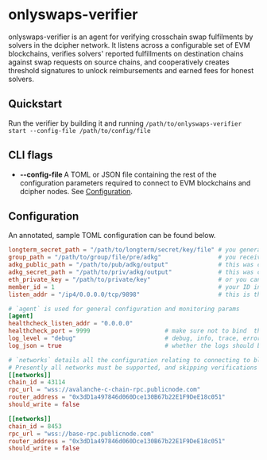 # onlyswaps-verifier

onlyswaps-verifier is an agent for verifying crosschain swap fulfilments by solvers in the dcipher network.
It listens across a configurable set of EVM blockchains, verifies solvers' reported fulfillments on destination chains against swap requests on source chains, and cooperatively creates threshold signatures to unlock reimbursements and earned fees for honest solvers.

## Quickstart
Run the verifier by building it and running
`/path/to/onlyswaps-verifier start --config-file /path/to/config/file`

## CLI flags
- **--config-file <path-to-some-file>**
A TOML or JSON file containing the rest of the configuration parameters required to connect to EVM blockchains and dcipher nodes. See [Configuration](#configuration).
 
## Configuration
An annotated, sample TOML configuration can be found below.
```toml
longterm_secret_path = "/path/to/longterm/secret/key/file" # you generated this before running the ADKG
group_path = "/path/to/group/file/pre/adkg"                # you received this before the adkg to know who to connect to
adkg_public_path = "/path/to/pub/adkg/output"              # this was created during the adkg
adkg_secret_path = "/path/to/priv/adkg/output"             # this was created during the adkg
eth_private_key = "/path/to/private/key"                   # or you can put it in directly like "0x12345678959726c7020bca2612345678959851c13c1561b399ad8dde5207b57c"
member_id = 1                                              # your ID in the adkg_public file
listen_addr = "/ip4/0.0.0.0/tcp/9898"                      # this is the address you bind locally, not necessarily the multiaddr others connect to you with

# `agent` is used for general configuration and monitoring params
[agent]
healthcheck_listen_addr = "0.0.0.0"
healthcheck_port = 9999                     # make sure not to bind  the same as the listen_addr!
log_level = "debug"                         # debug, info, trace, error
log_json = true                             # whether the logs should be structured as JSON or plaintext

# `networks` details all the configuration relating to connecting to blockchains. Each can be configured independently.
# Presently all networks must be supported, and skipping verifications for one route (chain -> chain) may cause errors.
[[networks]]
chain_id = 43114
rpc_url = "wss://avalanche-c-chain-rpc.publicnode.com"                                          # presently only websockets and websockets secure are supported 
router_address = "0x3dD1a497846d060Dce130B67b22E1F9DeE18c051"                      # the address for the router contract (/or proxy) for the given chain
should_write = false                                                               # controls whether this node actually writes signatures back to the chain to verify swaps.

[[networks]]
chain_id = 8453
rpc_url = "wss://base-rpc.publicnode.com"
router_address = "0x3dD1a497846d060Dce130B67b22E1F9DeE18c051"
should_write = false
```
